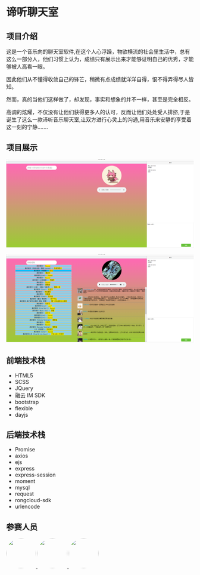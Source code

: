 # 谛听聊天室

## 项目介绍

这是一个音乐向的聊天室软件,在这个人心浮躁，物欲横流的社会里生活中，总有这么一部分人，他们习惯上认为，成绩只有展示出来才能够证明自己的优秀，才能够被人高看一眼。

因此他们从不懂得收敛自己的锋芒，稍微有点成绩就洋洋自得，恨不得弄得尽人皆知。

然而，真的当他们这样做了，却发现，事实和想象的并不一样，甚至是完全相反。

高调的炫耀，不仅没有让他们获得更多人的认可，反而让他们处处受人排挤,于是诞生了这么一款谛听音乐聊天室,让双方进行心灵上的沟通,用音乐来安静的享受着这一刻的宁静.......

## 项目展示

![1602591556944](img/1602591556944.png)





![1602591572988](img/1602591572988.png)



## 前端技术栈

- HTML5
- SCSS
- JQuery
- 融云 IM SDK
- bootstrap 
- flexible 
- dayjs

## 后端技术栈

-   Promise
-   axios
-   ejs
-   express
-   express-session
-   moment
-   mysql
-   request
-   rongcloud-sdk
-   urlencode

## 参赛人员

<table>
    <a href="https://github.com/Silence-dream">
        <img src="https://avatars3.githubusercontent.com/u/42824008?s=460&u=afda3a6eb14e3c98fd65c9319d6ea3bc9a7133ce&v=4" style="width: 80px;height: 80px;border-radius: 50%;"> 
    </a>
     <a href="https://github.com/tnag1908">
        <img src="https://avatars1.githubusercontent.com/u/41857884?s=460&u=111048d5e5a940a89539c5693d4b1d3c6da99d39&v=4" style="width: 80px;height: 80px;border-radius: 50%;"> 
    </a>
     <a href="https://github.com/L-cuitain">
        <img src="https://avatars0.githubusercontent.com/u/53321243?s=460&u=3b4d8fa70ce9efc25095f2992e6bbc644e15de07&v=4" style="width: 80px;height: 80px;border-radius: 50%;"> 
    </a>
</table>

